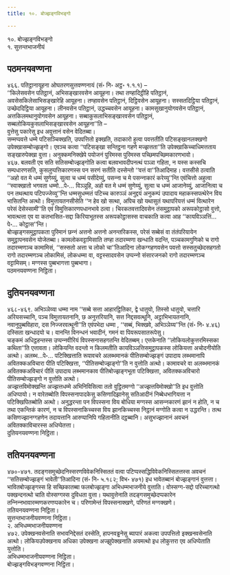 ```yaml
---
title: १०. बोज्झङ्गविभङ्गो

---
```

१०. बोज्झङ्गविभङ्गो  
१. सुत्तन्तभाजनीयं  


## पठमनयवण्णना

४६६. पतिट्ठानायूहना ओघतरणसुत्तवण्णनायं (सं॰ नि॰ अट्ठ॰ १.१.१) –  
‘‘किलेसवसेन पतिट्ठानं, अभिसङ्खारवसेन आयूहना। तथा तण्हादिट्ठीहि पतिट्ठानं, अवसेसकिलेसाभिसङ्खारेहि आयूहना। तण्हावसेन पतिट्ठानं, दिट्ठिवसेन आयूहना। सस्सतदिट्ठिया पतिट्ठानं, उच्छेददिट्ठिया आयूहना। लीनवसेन पतिट्ठानं, उद्धच्‍चवसेन आयूहना। कामसुखानुयोगवसेन पतिट्ठानं, अत्तकिलमथानुयोगवसेन आयूहना। सब्बाकुसलाभिसङ्खारवसेन पतिट्ठानं, सब्बलोकियकुसलाभिसङ्खारवसेन आयूहना’’ति –  
वुत्तेसु पकारेसु इध अवुत्तानं वसेन वेदितब्बा।  
सम्मप्पवत्ते धम्मे पटिसञ्‍चिक्खति, उपपत्तितो इक्खति, तदाकारो हुत्वा पवत्ततीति पटिसङ्खानलक्खणो उपेक्खासम्बोज्झङ्गो। एवञ्‍च कत्वा ‘‘पटिसङ्खा सन्तिट्ठना गहणे मज्झत्तता’’ति उपेक्खाकिच्‍चाधिमत्तताय सङ्खारुपेक्खा वुत्ता। अनुक्‍कमनिक्खेपे पयोजनं पुरिमस्स पुरिमस्स पच्छिमपच्छिमकारणभावो।  
४६७. बलवती एव सति सतिसम्बोज्झङ्गोति कत्वा बलवभावदीपनत्थं पञ्‍ञा गहिता, न यस्स कस्सचि सम्पधारणसति, कुसलुप्पत्तिकारणस्स पन सरणं सतीति दस्सेन्तो ‘‘वत्तं वा’’तिआदिमाह। वत्तसीसे ठत्वाति ‘‘अहो वत मे धम्मं सुणेय्युं, सुत्वा च धम्मं पसीदेय्युं, पसन्‍ना च मे पसन्‍नाकारं करेय्यु’’न्ति एवंचित्तो अहुत्वा ‘‘स्वाक्खातो भगवता धम्मो…पे॰… विञ्‍ञूहि, अहो वत मे धम्मं सुणेय्युं, सुत्वा च धम्मं आजानेय्युं, आजानित्वा च पन तथत्थाय पटिपज्‍जेय्यु’’न्ति धम्मसुधम्मतं पटिच्‍च कारुञ्‍ञं अनुद्दयं अनुकम्पं उपादाय महाकस्सपत्थेरेन विय भासितन्ति अत्थो। विमुत्तायतनसीसेति ‘‘न हेव खो सत्था, अपिच खो यथासुतं यथापरियत्तं धम्मं वित्थारेन परेसं देसेस्सामी’’ति एवं विमुत्तिकारणपधानभावे ठत्वा। चिरकतवत्तादिवसेन तंसमुट्ठापको अरूपकोट्ठासो वुत्तो, भावत्थत्ता एव वा कतभासित-सद्दा किरियाभूतस्स अरूपकोट्ठासस्स वाचकाति कत्वा आह ‘‘कायविञ्‍ञत्तिं…पे॰… कोट्ठास’’न्ति।  
बोज्झङ्गसमुट्ठापकता पुरिमानं छन्‍नं अत्तनो अत्तनो अनन्तरिकस्स, परेसं सब्बेसं वा तंतंपरियायेन समुट्ठापनवसेन योजेतब्बा। कामलोकवट्टामिसाति तण्हा तदारम्मणा खन्धाति वदन्ति, पञ्‍चकामगुणिको च रागो तदारम्मणञ्‍च कामामिसं, ‘‘सस्सतो अत्ता च लोको चा’’तिआदिना लोकग्गहणवसेन पवत्तो सस्सतुच्छेदसहगतो रागो तदारम्मणञ्‍च लोकामिसं, लोकधम्मा वा, वट्टस्सादवसेन उप्पन्‍नो संसारजनको रागो तदारम्मणञ्‍च वट्टामिसम्। मग्गस्स पुब्बभागत्ता पुब्बभागा।  
पठमनयवण्णना निट्ठिता।  


## दुतियनयवण्णना

४६८-४६९. अभिञ्‍ञेय्या धम्मा नाम ‘‘सब्बे सत्ता आहारट्ठितिका, द्वे धातुयो, तिस्सो धातुयो, चत्तारि अरियसच्‍चानि, पञ्‍च विमुत्तायतनानि, छ अनुत्तरियानि, सत्त निद्दसवत्थूनि, अट्ठाभिभायतनानि, नवानुपुब्बविहारा, दस निज्‍जरवत्थूनी’’ति एवंपभेदा धम्मा , ‘‘सब्बं, भिक्खवे, अभिञ्‍ञेय्य’’न्ति (सं॰ नि॰ ४.४६) दस्सिता खन्धादयो च। वानन्ति विनन्धनं भवादीनं, गमनं वा पियरूपसातरूपेसु।  
चङ्कमं अधिट्ठहन्तस्स उप्पन्‍नवीरियं विपस्सनासहगतन्ति वेदितब्बम्। एत्तकेनाति ‘‘लोकियलोकुत्तरमिस्सका कथिता’’ति एत्तावता। लोकियन्ति वदन्तो न किलमतीति कायविञ्‍ञत्तिसमुट्ठापकस्स लोकियत्ता अचोदनीयोति अत्थो। अलब्भ…पे॰… पटिक्खित्ताति रूपावचरे अलब्भमानकं पीतिसम्बोज्झङ्गं उपादाय लब्भमानापि अवितक्‍कअविचारा पीति पटिक्खित्ता, ‘‘पीतिसम्बोज्झङ्गो’’ति न वुत्तोति अत्थो। कामावचरे वा अलब्भमानकं अवितक्‍कअविचारं पीतिं उपादाय लब्भमानकाव पीतिबोज्झङ्गभूता पटिक्खित्ता, अवितक्‍कअविचारो पीतिसम्बोज्झङ्गो न वुत्तोति अत्थो।  
अज्झत्तविमोक्खन्ति अज्झत्तधम्मे अभिनिविसित्वा ततो वुट्ठितमग्गो ‘‘अज्झत्तविमोक्खो’’ति इध वुत्तोति अधिप्पायो। न वारेतब्बोति विपस्सनापादकेसु कसिणादिझानेसु सतिआदीनं निब्बेधभागियत्ता न पटिक्खिपितब्बोति अत्थो। अनुद्धरन्ता पन विपस्सना विय बोधिया मग्गस्स आसन्‍नकारणं झानं न होति, न च तथा एकन्तिकं कारणं, न च विपस्सनाकिच्‍चस्स विय झानकिच्‍चस्स निट्ठानं मग्गोति कत्वा न उद्धरन्ति। तत्थ कसिणज्झानग्गहणेन तदायत्तानि आरुप्पानिपि गहितानीति दट्ठब्बानि। असुभज्झानानं अवचनं अवितक्‍काविचारस्स अधिप्पेतत्ता।  
दुतियनयवण्णना निट्ठिता।  


## ततियनयवण्णना

४७०-४७१. तदङ्गसमुच्छेदनिस्सरणविवेकनिस्सिततं वत्वा पटिप्पस्सद्धिविवेकनिस्सितत्तस्स अवचनं ‘‘सतिसम्बोज्झङ्गं भावेती’’तिआदिना (सं॰ नि॰ ५.१८२; विभ॰ ४७१) इध भावेतब्बानं बोज्झङ्गानं वुत्तत्ता। भावितबोज्झङ्गस्स हि सच्छिकातब्बा फलबोज्झङ्गा अभिधम्मभाजनीये वुत्ताति। वोस्सग्ग-सद्दो परिच्‍चागत्थो पक्खन्दनत्थो चाति वोस्सग्गस्स दुविधता वुत्ता। यथावुत्तेनाति तदङ्गसमुच्छेदप्पकारेन तन्‍निन्‍नभावारम्मणकरणप्पकारेन च। परिणामेन्तं विपस्सनाक्खणे, परिणतं मग्गक्खणे।  
ततियनयवण्णना निट्ठिता।  
सुत्तन्तभाजनीयवण्णना निट्ठिता।  
२. अभिधम्मभाजनीयवण्णना  
४७२. उपेक्खनवसेनाति सभावनिद्देसतं दस्सेति, हापनवड्ढनेसु ब्यापारं अकत्वा उपपत्तितो इक्खनवसेनाति अत्थो। लोकियउपेक्खनाय अधिका उपेक्खना अज्झुपेक्खनाति अयमत्थो इध लोकुत्तरा एव अधिप्पेताति युत्तोति।  
अभिधम्मभाजनीयवण्णना निट्ठिता।  
बोज्झङ्गविभङ्गवण्णना निट्ठिता।  